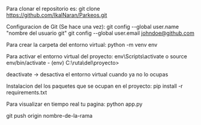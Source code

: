 Para clonar el repositorio es: 
git clone https://github.com/IkalNaran/Parkeos.git

Configuracion de Git (Se hace una  vez):
git config --global user.name "nombre del usuario git"
git config --global user.email johndoe@github.com

Para crear la carpeta del entorno virtual: 
python -m venv env

Para activar el entorno virtual del proyecto: 
env\Scripts\activate o source env/bin/activate  - (env) C:\ruta\del\proyecto>

deactivate  -> desactiva el entorno virtual cuando ya no lo ocupas 

Instalacion del los paquetes que se ocupan en el proyecto: 
pip install -r requirements.txt

Para visualizar en tiempo real tu pagina: 
python app.py

git push origin nombre-de-la-rama
